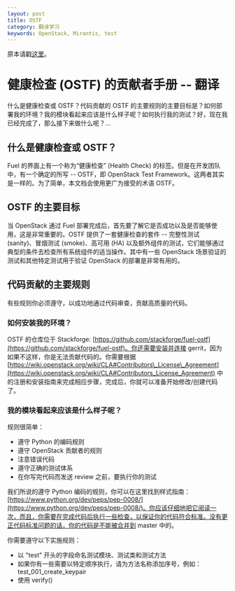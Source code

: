 ```yaml
---
layout: post
title: OSTF
category: 翻译学习
keywords: OpenStack, Mirantis, test
---
```


原本请戳[这里](https://docs.mirantis.com/fuel-dev/develop/ostf_contributors_guide.html)。

# 健康检查 (OSTF) 的贡献者手册 -- 翻译

什么是健康检查或 OSTF？代码贡献的 OSTF 的主要规则的主要目标是？如何部署我的环境？我的模块看起来应该是什么样子呢？如何执行我的测试？好，现在我已经完成了，那么接下来做什么呢？...

## 什么是健康检查或 OSTF？

Fuel 的界面上有一个称为“健康检查” (Health Check) 的标签。但是在开发团队中，有一个确定的所写 -- OSTF，即 OpenStack Test Framework。这两者其实是一样的。为了简单，本文档会使用更广为接受的术语 OSTF。

## OSTF 的主要目标

当 OpenStack 通过 Fuel 部署完成后，首先要了解它是否成功以及是否能够使用，这是非常重要的。OSTF 提供了一套健康检查的套件 -- 完整性测试 (sanity)、冒烟测试 (smoke)、高可用 (HA) 以及额外组件的测试，它们能够通过典型的条件去检查所有系统组件的适当操作。其中有一些 OpenStack 场景验证的测试和其他特定测试用于验证 OpenStack 的部署是非常有用的。

## 代码贡献的主要规则

有些规则你必须遵守，以成功地通过代码审查，贡献高质量的代码。

### 如何安装我的环境？

OSTF 的仓库位于 Stackforge: [https://github.com/stackforge/fuel-ostf](https://github.com/stackforge/fuel-ostf)。你还需要安装并连接 gerrit，因为如果不这样，你是无法贡献代码的。你需要根据 [https://wiki.openstack.org/wiki/CLA#Contributors\_License\_Agreement](https://wiki.openstack.org/wiki/CLA#Contributors_License_Agreement) 中的注册和安装指南来完成相应步骤，完成后，你就可以准备开始修改/创建代码了。

### 我的模块看起来应该是什么样子呢？

规则很简单：

* 遵守 Python 的编码规则
* 遵守 OpenStack 贡献者的规则
* 注意错误代码
* 遵守正确的测试体系
* 在你写完代码而发送 review 之前，要执行你的测试

我们所说的遵守 Python 编码的规则，你可以在这里找到样式指南：[https://www.python.org/dev/peps/pep-0008/](https://www.python.org/dev/peps/pep-0008/)。你应该仔细地把它阅读一次，而且，你需要在完成代码后执行一些检查，以保证你的代码符合标准。没有更正代码标准问题的话，你的代码是不能被合并到 master 中的。

你需要遵守以下实施规则：

* 以 "test" 开头的字段命名测试模块、测试类和测试方法
* 如果你有一些需要以特定顺序执行，请为方法名称添加序号，例如：test_001_create_keypair
* 使用 verify()
